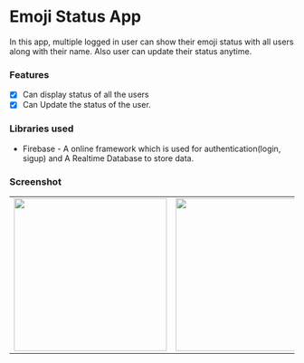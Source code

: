 # Emoji Status App
In this app, multiple logged in user can show their emoji status with all users along with their name. Also user can update their status anytime.

### Features
- [x] Can display status of all the users
- [x] Can Update the status of the user.

### Libraries used
- Firebase - A online framework which is used for authentication(login, sigup) and A Realtime Database to store data.

### Screenshot
<table>
  <tr>
    <td><img src="https://user-images.githubusercontent.com/91405690/221071018-63abdd23-1580-4208-961d-6ed592b1c406.jpg" width=270></td>
    <td><img src="https://user-images.githubusercontent.com/91405690/221071015-7d808c23-7014-472b-a3a9-ff473ddcb84d.jpg" width=270></td>
  </tr>
</table>
